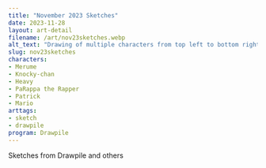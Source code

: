 ```yaml
---
title: "November 2023 Sketches"
date: 2023-11-28
layout: art-detail
filename: /art/nov23sketches.webp
alt_text: "Drawing of multiple characters from top left to bottom right:Merume, a four armed blue-haired succubus is eyeing you with a blank expression.Knocky-chan, a boxer clad in extremely saturated reds is punching a huge punching bag with lots of force!PaRappa the Rapper, a small dog is holding a bowl of presumed noodles and looks unimpressed.Mario is looking to the side, the famous red plumber with a big moustache.An old man(?) is sitting in a coffin and says \"oh no!\". They still have their cane.A mushroom has a humanoid face and is smiling.A snake is right underneath the mushroom.Patrick the star(fish) is sitting on a red chair and has cheeks full of mayonnaise.Another snake, but larger, is saying \"sss\".Heavy weapons guy, is looking at you funny.A hand is making a peace sign.One final snake to the right."
slug: nov23sketches
characters:
- Merume
- Knocky-chan
- Heavy
- PaRappa the Rapper
- Patrick
- Mario
arttags:
- sketch
- drawpile
program: Drawpile
---
```

Sketches from Drawpile and others
